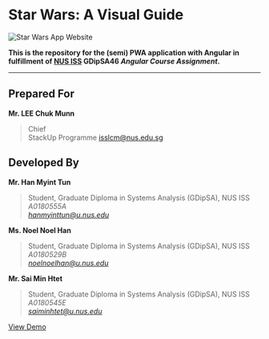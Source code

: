 # Star Wars: A Visual Guide

![Star Wars App Website](https://saiminhtet.github.io/assets/images/starwarshome.png)

**This is the repository for the (semi) PWA application with Angular in fulfillment of [NUS ISS](https://www.iss.nus.edu.sg/) GDipSA46 *Angular Course Assignment*.**
    
--------------------------------------------------

## Prepared For
**Mr. LEE Chuk Munn**  
  > Chief  
  > StackUp Programme 
  > <isslcm@nus.edu.sg>  
  
## Developed By 
**Mr. Han Myint Tun**
  > Student, Graduate Diploma in Systems Analysis (GDipSA), NUS ISS  
  > *A0180555A*  
  > *<hanmyinttun@u.nus.edu>*  

**Ms. Noel Noel Han**
  > Student, Graduate Diploma in Systems Analysis (GDipSA), NUS ISS  
  > *A0180529B*  
  > *<noelnoelhan@u.nus.edu>*  

**Mr. Sai Min Htet**
  > Student, Graduate Diploma in Systems Analysis (GDipSA), NUS ISS  
  > *A0180545E*  
  > *<saiminhtet@u.nus.edu>*  
  

[View Demo](https://saiminhtet.github.io)
